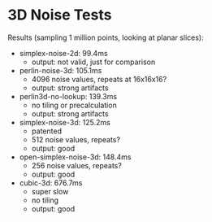 3D Noise Tests
==============

Results (sampling 1 million points, looking at planar slices):
* simplex-noise-2d: 99.4ms
  * output: not valid, just for comparison
* perlin-noise-3d: 105.1ms
  * 4096 noise values, repeats at 16x16x16?
  * output: strong artifacts
* perlin3d-no-lookup: 139.3ms
  * no tiling or precalculation
  * output: strong artifacts
* simplex-noise-3d: 125.2ms
  * patented
  * 512 noise values, repeats?
  * output: good
* open-simplex-noise-3d: 148.4ms
  * 256 noise values, repeats?
  * output: good
* cubic-3d: 676.7ms
  * super slow
  * no tiling
  * output: good
